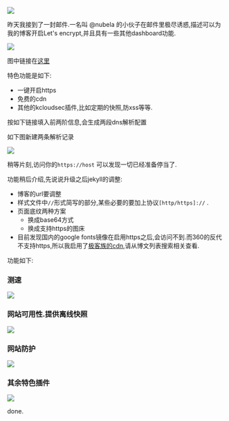![](http://7xqjx7.com1.z0.glb.clouddn.com/image/Screen%20Shot%202016-03-19%20at%2018.16.27.png)

昨天我接到了一封邮件.一名叫 @nubela 的小伙子在邮件里极尽诱惑,描述可以为我的博客开启Let's encrypt,并且具有一些其他dashboard功能. 

![](http://7xqjx7.com1.z0.glb.clouddn.com/image/Screen%20Shot%202016-03-19%20at%2018.14.58.png)

图中链接在[这里](https://kloudsec.com/github-pages)

特色功能是如下: 

- 一键开启https
- 免费的cdn
- 其他的kcloudsec插件,比如定期的快照,防xss等等.

按如下链接填入前两阶信息,会生成两段dns解析配置 

如下图新建两条解析记录

![](http://7xqjx7.com1.z0.glb.clouddn.com/image/Screen%20Shot%202016-03-19%20at%2019.51.08.png)

稍等片刻,访问你的`https://host` 可以发现一切已经准备停当了. 

功能稍后介绍,先说说升级之后jekyll的调整:

- 博客的url要调整
- 样式文件中`//`形式简写的部分,某些必要的要加上协议`[http/https]://` .
- 页面底纹两种方案 
    * 换成base64方式
    * 换成支持https的图床
- 目前发现国内的google fonts镜像在启用https之后,会访问不到.而360的反代不支持https,所以我启用了[极客族的cdn](https://cdn.geekzu.org),请从博文列表搜索相关查看.

功能如下: 

### 测速 

![](http://7xqjx7.com1.z0.glb.clouddn.com/image/Screen%20Shot%202016-03-19%20at%2019.48.20.png)

### 网站可用性.提供离线快照

![](http://7xqjx7.com1.z0.glb.clouddn.com/image/Screen%20Shot%202016-03-19%20at%2019.48.35.png)

### 网站防护

![](http://7xqjx7.com1.z0.glb.clouddn.com/image/Screen%20Shot%202016-03-19%20at%2019.48.53.png)

### 其余特色插件

![](http://7xqjx7.com1.z0.glb.clouddn.com/image/Screen%20Shot%202016-03-19%20at%2019.49.29.png)


done.